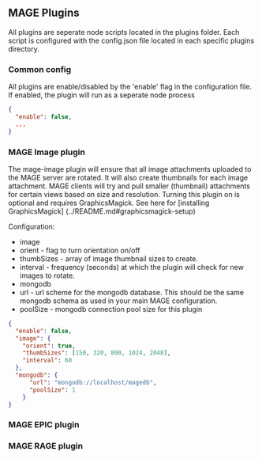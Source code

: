 ## MAGE Plugins

All plugins are seperate node scripts located in the plugins folder.  Each script is configured with the config.json file located in each specific plugins directory.

### Common config

All plugins are enable/disabled by the 'enable' flag in the configuration file.  If enabled, the plugin will run as a seperate node process

```json
{
  "enable": false,
  ...
}
```

### MAGE Image plugin

The mage-image plugin will ensure that all image attachments uploaded to the MAGE server are rotated.  It will also create thumbnails for each image attachment.  MAGE clients will try and pull smaller (thumbnail) attachments for certain views based on size and resolution. Turning this plugin on is optional and requires GraphicsMagick.  See here for [installing GraphicsMagick] (../README.md#graphicsmagick-setup)

Configuration:
* image
 * orient - flag to turn orientation on/off
 * thumbSizes - array of image thumbnail sizes to create.
 * interval - frequency (seconds) at which the plugin will check for new images to rotate.
* mongodb
 * url - url scheme for the mongodb database.  This should be the same mongodb schema as used in your main MAGE configuration.
 * poolSize - mongodb connection pool size for this plugin

```json
{
  "enable": false,
  "image": {
    "orient": true,
    "thumbSizes": [150, 320, 800, 1024, 2048],
    "interval": 60
  },
  "mongodb": {
	  "url": "mongodb://localhost/magedb",
	  "poolSize": 1
	}
}
```

### MAGE EPIC plugin

### MAGE RAGE plugin
